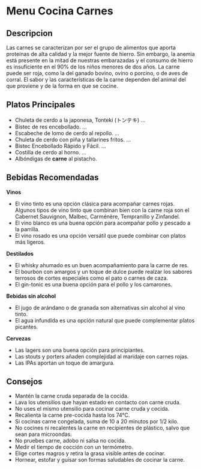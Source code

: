 #  Menu Cocina Carnes

## Descripcion

Las carnes se caracterizan por ser el grupo de alimentos que aporta proteínas de alta calidad y la mejor fuente de hierro. Sin embargo, la anemia está presente en la mitad de nuestras embarazadas y el consumo de hierro es insuficiente en el 90% de los niños menores de dos años. La carne puede ser roja, como la del ganado bovino, ovino o porcino, o de aves de corral. El sabor y las características de la carne dependen del animal del que proviene y de la forma en que se cocine. 

## Platos Principales

- Chuleta de cerdo a la japonesa, Tonteki (トンテキ) ...
- Bistec de res encebollado. ...
- Escabeche de lomo de cerdo al repollo. ...
- Chuleta de cerdo con piña y tallarines fritos. ...
- Bistec Encebollado Rápido y Fácil. ...
- Costilla de cerdo al horno. ...
- Albóndigas de **carne** al pistacho.

## Bebidas Recomendadas

**Vinos**

- El vino tinto es una opción clásica para acompañar carnes rojas. Algunos tipos de vino tinto que combinan bien con la carne roja son el Cabernet Sauvignon, Malbec, Carménère, Tempranillo y Zinfandel.
- El vino blanco es una buena opción para acompañar pollo y pescado a la parrilla.
- El vino rosado es una opción versátil que puede combinar con platos más ligeros.

**Destilados**

- El whisky ahumado es un buen acompañamiento para la carne de res.
- El bourbon con amargos y un toque de dulce puede realzar los sabores terrosos de cortes especiales como el pato o carnes de caza.
- El gin-tonic es una buena opción para el pollo y los camarones.

**Bebidas sin alcohol**

- El jugo de arándano o de granada son alternativas sin alcohol al vino tinto.
- El agua infundida es una opción natural que puede complementar platos picantes. 

**Cervezas**

- Las lagers son una buena opción para principiantes.
- Las stouts y porters añaden complejidad al maridaje con carnes rojas.
- Las IPAs aportan un toque de amargura.

## Consejos

- Mantén la carne cruda separada de la cocida.
- Lava los utensilios que hayan estado en contacto con carne cruda.
- No uses el mismo utensilio para cocinar carne cruda y cocida.
- Recalienta la carne pre-cocida hasta los 74°C.
- Si cocinas carne congelada, suma de 10 a 20 minutos por 1/2 kilo.
- No cocines ni recalentes la carne en recipientes de plástico, salvo que sean para microondas.
- No pruebes carne, adobo ni salsa no cocida.
- Medir el tiempo de cocción con un termómetro.
- Elige cortes magros y retira la grasa visible antes de cocinar.
- Hornear, estofar y guisar son formas saludables de cocinar la carne.